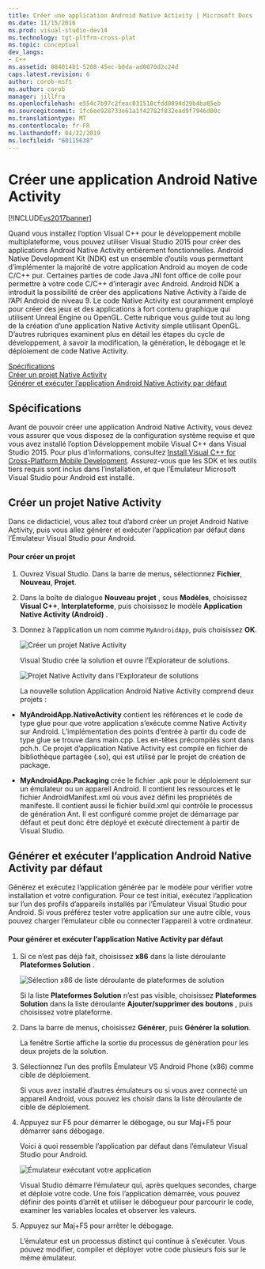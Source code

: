 ```yaml
---
title: Créer une application Android Native Activity | Microsoft Docs
ms.date: 11/15/2016
ms.prod: visual-studio-dev14
ms.technology: tgt-pltfrm-cross-plat
ms.topic: conceptual
dev_langs:
- C++
ms.assetid: 884014b1-5208-45ec-b0da-ad0070d2c24d
caps.latest.revision: 6
author: corob-msft
ms.author: corob
manager: jillfra
ms.openlocfilehash: e554c7b97c2feac031510cfdd0894d29b4ba85eb
ms.sourcegitcommit: 1fc6ee928733e61a1f42782f832ead9f7946d00c
ms.translationtype: MT
ms.contentlocale: fr-FR
ms.lasthandoff: 04/22/2019
ms.locfileid: "60115638"
---
```

# <a name="create-an-android-native-activity-app"></a>Créer une application Android Native Activity
[!INCLUDE[vs2017banner](../includes/vs2017banner.md)]

Quand vous installez l’option Visual C++ pour le développement mobile multiplateforme, vous pouvez utiliser Visual Studio 2015 pour créer des applications Android Native Activity entièrement fonctionnelles. Android Native Development Kit (NDK) est un ensemble d’outils vous permettant d’implémenter la majorité de votre application Android au moyen de code C/C++ pur. Certaines parties de code Java JNI font office de colle pour permettre à votre code C/C++ d’interagir avec Android. Android NDK a introduit la possibilité de créer des applications Native Activity à l’aide de l’API Android de niveau 9. Le code Native Activity est couramment employé pour créer des jeux et des applications à fort contenu graphique qui utilisent Unreal Engine ou OpenGL. Cette rubrique vous guide tout au long de la création d’une application Native Activity simple utilisant OpenGL. D’autres rubriques examinent plus en détail les étapes du cycle de développement, à savoir la modification, la génération, le débogage et le déploiement de code Native Activity.  
  
 [Spécifications](#req)   
 [Créer un projet Native Activity](#Create)   
 [Générer et exécuter l’application Android Native Activity par défaut](#BuildHello)  
  
## <a name="req"></a> Spécifications  
 Avant de pouvoir créer une application Android Native Activity, vous devez vous assurer que vous disposez de la configuration système requise et que vous avez installé l’option Développement mobile Visual C++ dans Visual Studio 2015. Pour plus d’informations, consultez [Install Visual C++ for Cross-Platform Mobile Development](../cross-platform/install-visual-cpp-for-cross-platform-mobile-development.md). Assurez-vous que les SDK et les outils tiers requis sont inclus dans l’installation, et que l’Émulateur Microsoft Visual Studio pour Android est installé.  
  
## <a name="Create"></a> Créer un projet Native Activity  
 Dans ce didacticiel, vous allez tout d’abord créer un projet Android Native Activity, puis vous allez générer et exécuter l’application par défaut dans l’Émulateur Visual Studio pour Android.  
  
#### <a name="to-create-a-new-project"></a>Pour créer un projet  
  
1. Ouvrez Visual Studio. Dans la barre de menus, sélectionnez **Fichier**, **Nouveau**, **Projet**.  
  
2. Dans la boîte de dialogue **Nouveau projet** , sous **Modèles**, choisissez **Visual C++**, **Interplateforme**, puis choisissez le modèle **Application Native Activity (Android)** .  
  
3. Donnez à l’application un nom comme `MyAndroidApp`, puis choisissez **OK**.  
  
    ![Créer un projet Native Activity](../cross-platform/media/cppmdd-newproject.PNG "CppMDD_NewProject")  
  
    Visual Studio crée la solution et ouvre l’Explorateur de solutions.  
  
    ![Projet Native Activity dans l’Explorateur de solutions](../cross-platform/media/cppmdd-rc-na-solutionexp.PNG "CPPMDD_RC_NA_SolutionExp")  
  
   La nouvelle solution Application Android Native Activity comprend deux projets :  
  
- **MyAndroidApp.NativeActivity** contient les références et le code de type glue pour que votre application s’exécute comme Native Activity sur Android. L’implémentation des points d’entrée à partir du code de type glue se trouve dans main.cpp. Les en-têtes précompilés sont dans pch.h. Ce projet d’application Native Activity est compilé en fichier de bibliothèque partagée (.so), qui est utilisé par le projet de création de package.  
  
- **MyAndroidApp.Packaging** crée le fichier .apk pour le déploiement sur un émulateur ou un appareil Android. Il contient les ressources et le fichier AndroidManifest.xml où vous avez défini les propriétés de manifeste. Il contient aussi le fichier build.xml qui contrôle le processus de génération Ant. Il est configuré comme projet de démarrage par défaut et peut donc être déployé et exécuté directement à partir de Visual Studio.  
  
## <a name="BuildHello"></a> Générer et exécuter l’application Android Native Activity par défaut  
 Générez et exécutez l’application générée par le modèle pour vérifier votre installation et votre configuration. Pour ce test initial, exécutez l’application sur l’un des profils d’appareils installés par l’Émulateur Visual Studio pour Android. Si vous préférez tester votre application sur une autre cible, vous pouvez charger l’émulateur cible ou connecter l’appareil à votre ordinateur.  
  
#### <a name="to-build-and-run-the-default-native-activity-app"></a>Pour générer et exécuter l’application Native Activity par défaut  
  
1. Si ce n’est pas déjà fait, choisissez **x86** dans la liste déroulante **Plateformes Solution** .  
  
     ![Sélection x86 de liste déroulante de plateformes de solution](../cross-platform/media/cppmdd-rc-na-solution-x86.png "CPPMDD_RC_NA_Solution_x86")  
  
     Si la liste **Plateformes Solution** n’est pas visible, choisissez **Plateformes Solution** dans la liste déroulante **Ajouter/supprimer des boutons** , puis choisissez votre plateforme.  
  
2. Dans la barre de menus, choisissez **Générer**, puis **Générer la solution**.  
  
     La fenêtre Sortie affiche la sortie du processus de génération pour les deux projets de la solution.  
  
3. Sélectionnez l’un des profils Émulateur VS Android Phone (x86) comme cible de déploiement.  
  
     Si vous avez installé d’autres émulateurs ou si vous avez connecté un appareil Android, vous pouvez les choisir dans la liste déroulante de cible de déploiement.  
  
4. Appuyez sur F5 pour démarrer le débogage, ou sur Maj+F5 pour démarrer sans débogage.  
  
     Voici à quoi ressemble l’application par défaut dans l’émulateur Visual Studio pour Android.  
  
     ![Émulateur exécutant votre application](../cross-platform/media/cppmdd-emulator-running-app.PNG "CppMDD_Emulator_Running_App")  
  
     Visual Studio démarre l’émulateur qui, après quelques secondes, charge et déploie votre code. Une fois l’application démarrée, vous pouvez définir des points d’arrêt et utiliser le débogueur pour parcourir le code, examiner les variables locales et observer les valeurs.  
  
5. Appuyez sur Maj+F5 pour arrêter le débogage.  
  
     L’émulateur est un processus distinct qui continue à s’exécuter. Vous pouvez modifier, compiler et déployer votre code plusieurs fois sur le même émulateur.
